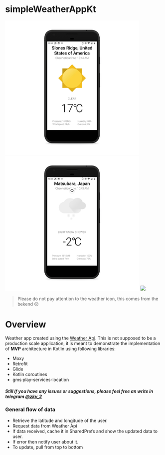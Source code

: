 # simpleWeatherAppKt


<img src="https://github.com/IllidanStormrage1/simpleWeatherAppKt/blob/master/Screenshots/pixel_quite_black_portrait.png" width="430"/> <img src="https://github.com/IllidanStormrage1/simpleWeatherAppKt/blob/master/Screenshots/pixel_quite_black_portrait2.png" width="430"/> <img src="https://github.com/IllidanStormrage1/simpleWeatherAppKt/blob/master/Screenshots/pixel_quite_black_portrait3.png" width="430"/>

> Please do not pay attention to the weather icon, this comes from the bekend 😥

# Overview
Weather app created using the [Weather Api](https://weatherstack.com/quickstart).
This is not supposed to be a production scale application, it is meant to demonstrate the implementation of **MVP** architecture in Kotlin using following libraries:
* Moxy
* Retrofit
* Glide
* Kotlin coroutines
 * gms:play-services-location

##### Still if you have any issues or suggestions, please feel free an write in telegram [@zkv_2](https://t.me/zkv_2)

### General flow of data
* Retrieve the latitude and longitude of the user.
* Request data from Weather Api
* If data received, cache it in SharedPrefs and show the updated data to user.
* If error then notify user about it.
* To update, pull from top to bottom
